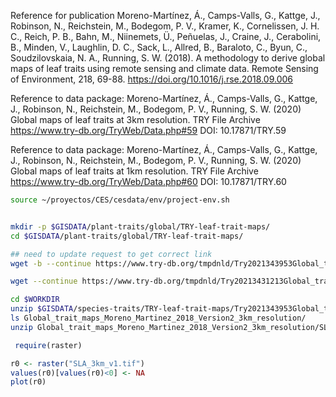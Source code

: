 Reference for publication
Moreno-Martínez, Á., Camps-Valls, G., Kattge, J., Robinson, N., Reichstein, M., Bodegom, P. V., Kramer, K., Cornelissen, J. H. C., Reich, P. B., Bahn, M., Niinemets, Ü., Peñuelas, J., Craine, J., Cerabolini, B., Minden, V., Laughlin, D. C., Sack, L., Allred, B., Baraloto, C., Byun, C., Soudzilovskaia, N. A., Running, S. W. (2018). A methodology to derive global maps of leaf traits using remote sensing and climate data. Remote Sensing of Environment, 218, 69-88. https://doi.org/10.1016/j.rse.2018.09.006

Reference to data package:	Moreno-Martínez, Á., Camps-Valls, G., Kattge, J., Robinson, N., Reichstein, M., Bodegom, P. V., Running, S. W. (2020) Global maps of leaf traits at 3km resolution. TRY File Archive https://www.try-db.org/TryWeb/Data.php#59
DOI:	10.17871/TRY.59

Reference to data package:	Moreno-Martínez, Á., Camps-Valls, G., Kattge, J., Robinson, N., Reichstein, M., Bodegom, P. V., Running, S. W. (2020) Global maps of leaf traits at 1km resolution. TRY File Archive https://www.try-db.org/TryWeb/Data.php#60
DOI:	10.17871/TRY.60

```sh
source ~/proyectos/CES/cesdata/env/project-env.sh


mkdir -p $GISDATA/plant-traits/global/TRY-leaf-trait-maps/
cd $GISDATA/plant-traits/global/TRY-leaf-trait-maps/

## need to update request to get correct link
wget -b --continue https://www.try-db.org/tmpdnld/Try2021343953Global_trait_maps_vs2_3km_res.zip

wget --continue https://www.try-db.org/tmpdnld/Try20213431213Global_trait_maps_vs2_1km_res.zip

```

```sh
cd $WORKDIR
unzip $GISDATA/species-traits/TRY-leaf-trait-maps/Try2021343953Global_trait_maps_vs2_3km_res.zip
ls Global_trait_maps_Moreno_Martinez_2018_Version2_3km_resolution/
unzip Global_trait_maps_Moreno_Martinez_2018_Version2_3km_resolution/SLA_3km_v1.zip

```

```r
 require(raster)

r0 <- raster("SLA_3km_v1.tif")
values(r0)[values(r0)<0] <- NA
plot(r0)

```
